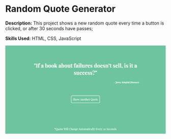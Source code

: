 # Random Quote Generator 

**Description:** This project shows a new random quote every time a button is clicked, or after 30 seconds have passes;

**Skills Used:** HTML, CSS, JavaScript

![](Screenshot.png)
